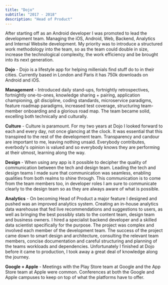 ```yaml
---
title: "Dojo"
subtitle: "2017 - 2018"
description: "Head of Product" 
---
```


After starting off as an Android developer I was promoted to lead the development team. Managing the iOS, Android, Web, Backend, Analytics and Internal Website development. My priority was to introduce a structured work methodology into the team, so as the team could double in size, increase the technological complexity, the work efficiency and be brought into its next generation. 

**Dojo** - Dojo is a lifestyle app for helping millenials find stuff do to in their cities. Currently based in London and Paris it has 750k downloads on Android and iOS. 

**Management** - Introduced daily stand-ups, fortnightly retrospectives, fortnightly one-to-ones, knowledge sharing + pairing, application championing, git discipline, coding standards, microservice paradigms, feature roadmap paradigms, increased test coverage, structuring team-member onboarding and a glorious road map. The team became solid, excelling both technically and culturally. 

**Culture** - Culture is paramount. For my two years at Dojo I looked forward to each and every day, not once glancing at the clock. It was essential that this transpired to the rest of the development team. Transparency and candour are important to me, leaving nothing unsaid. Everybody contributes, everbody's opinion is valued and so everybody knows they are performing at their utmost, learning along the way. 

**Design** - When using any app is it possible to decipher the quality of communication between the tech and design team. Leading the tech and design teams I made sure that communication was seamless, enabling qualities from both realms to shine through. This communication is to come from the team members too, in developer roles I am sure to communicate clearly to the design team so as they are always aware of what is possible. 

**Analytics** - On becoming Head of Product a major feature I designed and pushed was an improved analytics system. Creating an in-house analytics data warehouse that fed live recommendations and suggestions to users, as well as bringing the best possibly stats to the content team, design team and business owners. I hired a specialist backend developer and a skilled data scientist specifically for the purpose. The project was complex and involved each member of the development team. The success of the project came down to smart design and architecture, consulting the relevant team members, concise documentation and careful structuring and planning of the teams workloads and dependencies. Unfortunately I finished at Dojo before it came to production, I took away a great deal of knowledge along the journey. 

**Google + Apple** - Meetings with the Play Store team at Google and the App Store team at Apple were common. Conferences at both the Google and Apple campuses to keep on top of what the platforms have to offer. 